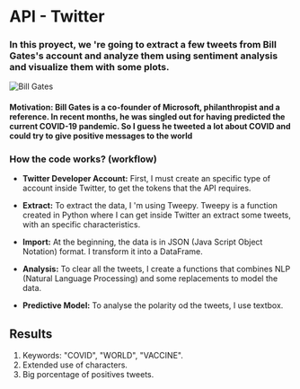 # API - Twitter

### In this proyect, we 're going to extract a few tweets from Bill Gates's account and analyze them using sentiment analysis and visualize them with some plots.

![Bill Gates](https://encrypted-tbn0.gstatic.com/images?q=tbn:ANd9GcRecVPzcA0eYD64F8mX2ZalHKLsisCpxOZCZQ&usqp=CAU)

#### Motivation: Bill Gates is a co-founder of Microsoft, philanthropist and a reference. In recent months, he was singled out for having predicted the current COVID-19 pandemic. So I guess he tweeted a lot about COVID and could try to give positive messages to the world

### How the code works? (workflow)

- **Twitter Developer Account:**  First, I must create an specific type of account inside Twitter, to get the tokens that the API requires.
- **Extract:** To extract the data, I 'm using Tweepy. Tweepy is a function created in Python where I can get inside Twitter an extract some tweets, with an specific characteristics.
- **Import:** At the beginning, the data is in JSON (Java Script Object Notation) format. I transform it into a DataFrame.

- **Analysis:** To clear all the tweets, I create a functions that combines NLP (Natural Language Processing) and some replacements to model the data.
- **Predictive Model:** To analyse the polarity od the tweets, I use textbox.

## Results

1. Keywords: "COVID", "WORLD", "VACCINE".
2. Extended use of characters.
3. Big porcentage of positives tweets.